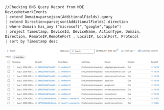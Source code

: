 




```kusto
//Checking DNS Query Record from MDE
DeviceNetworkEvents
| extend Domain=parsejson(AdditionalFields).query
| extend Direction=parsejson(AdditionalFields).direction
| where Domain has_any ("microsoft","google","apple")
| project Timestamp, DeviceId, DeviceName, ActionType, Domain, Direction, RemoteIP,RemotePort , LocalIP, LocalPort, Protocol
| sort by Timestamp desc 
```
![alt text](media/AdvancedHunting-DNSRecord.jpeg)
